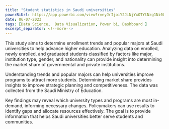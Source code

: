 ```yaml
---
title: "Student statistics in Saudi universities"
powerBiUrl: https://app.powerbi.com/view?r=eyJrIjoiY2JiNjYxOTYtNzg1Ni00MmQ4LTk1MmQtMWRhMDhkOTMyMTE0IiwidCI6IjZiY2E4MzUxLTAxZDMtNDI1Mi04NWVhLWJkYThmOGQyMzViZCIsImMiOjl9
date: 06-07-2023
tags: [Data Science,  Data Visualization, Power bi, Dashboard ]
excerpt_separator: <!--more-->
---
```

This study aims to determine enrollment trends and popular majors at Saudi universities to help advance higher education. Analyzing data on enrolled, newly enrolled, and graduated students classified by factors like major, institution type, gender, and nationality can provide insight into determining the market share of governmental and private institutions.

Understanding trends and popular majors can help universities improve programs to attract more students. Determining market share provides insights to improve strategic planning and competitiveness. The data was collected from the Saudi Ministry of Education.

Key findings may reveal which university types and programs are most in-demand, informing necessary changes. Policymakers can use results to identify gaps and allocate resources effectively. The goal is to provide information that helps Saudi universities better serve students and communities.
<!--more-->
